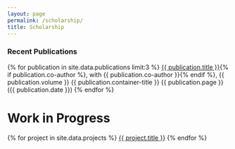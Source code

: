 ```yaml
---
layout: page
permalink: /scholarship/
title: Scholarship
---
```

<!-- Recent Publications -->
### Recent Publications
{% for publication in site.data.publications limit:3 %}
<a href="https://luckyjimjd.github.io/assets/pdf/{{ publication.pdf }}" target="_blank">{{ publication.title }}</a>{% if publication.co-author %}, with {{ publication.co-author }}{% endif %}, {{ publication.volume }} {{ publication.container-title }} {{ publication.page }} ({{ publication.date }})
{% endfor %}



<!-- Work in Progress -->
# Work in Progress

{% for project in site.data.projects %}
<a href="{{ project.osf }}">{{ project.title }}</a>
{% endfor %}



